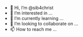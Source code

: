 - 👋 Hi, I’m @sib4christ
- 👀 I’m interested in ...
- 🌱 I’m currently learning ...
- 💞️ I’m looking to collaborate on ...
- 📫 How to reach me ...

<!---
sib4christ/sib4christ is a ✨ special ✨ repository because its `README.md` (this file) appears on your GitHub profile.
You can click the Preview link to take a look at your changes.
--->
